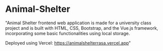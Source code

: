 # Animal-Shelter

"Animal Shelter frontend web application is made for a university class project and is built 
with HTML, CSS, Bootstrap, and the Vue.js framework, incorporating some basic functionalities using local storage.

Deployed using Vercel: https://animalshelterrasa.vercel.app"
